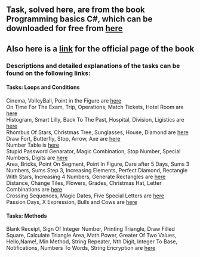 ﻿## Task, solved here, are from the book Programming basics C#, which can be downloaded for free from [here](https://www.gitbook.com/book/software-university-foundation/programming-basics-csharp-bg/details)
## Also here is a [link](https://csharp-book.softuni.bg) for the official page of the book 

### Descriptions and detailed explanations of the tasks can be found on the following links:
#### Tasks: Loops and Conditions

Cinema, VolleyBall, Point in the Figure are [here](https://csharp-book.softuni.bg/chapter-04-complex-conditions.html)  
On Time For The Exam, Trip, Operations, Match Tickets, Hotel Room are [here](https://csharp-book.softuni.bg/chapter-04-complex-conditions-exam-problems.html)   
Histogram, Smart Lilly, Back To The Past, Hospital, Division, Ligistics are [here](https://csharp-book.softuni.bg/chapter-05-loops-exam-problems.html)  
Rhombus Of Stars, Christmas Tree, Sunglasses, House, Diamond are [here](https://csharp-book.softuni.bg/chapter-06-nested-loops.html)  
Draw Fort, Butterfly, Stop, Arrow, Axe are [here](https://csharp-book.softuni.bg/chapter-06-nested-loops-exam-problems.html)  
Number Table is [here](https://csharp-book.softuni.bg/chapter-07-complex-loops.html)  
Stupid Password Genarator, Magic Combination, Stop Number, Special Numbers, Digits are [here](https://csharp-book.softuni.bg/chapter-07-complex-loops-exam-problems.html)  
Area, Bricks, Point On Segment, Point In Figure, Dare after 5 Days, Sums 3 Numbers, Sums Step 3, Increasing Elements, Perfect Diamond, Rectangle With Stars, Increasing 4 Numbers, Generate Rectangles are [here](https://csharp-book.softuni.bg/chapter-08-exam-preparation.html)  
Distance, Change Tiles, Flowers, Grades, Christmas Hat, Letter Combinations are [here](https://csharp-book.softuni.bg/chapter-08-exam-preparation-part-2.html)  
Crossing Sequences, Magic Dates, Five Special Letters are [here](https://csharp-book.softuni.bg/chapter-09-problems-for-champions.html)  
Passion Days, X Expression, Bulls and Cows are [here](https://csharp-book.softuni.bg/chapter-09-problems-for-champions-part-2.html)

#### Tasks: Methods

Blank Receipt, Sign Of Integer Number, Printing Triangle, Draw Filled Square, Calculate Triangle Area, 
Math Power, Greater Of Two Values, Hello,Name!, Min Method, String Repeater, Nth Digit, Integer To Base,
Notifications, Numbers To Words, String Encryption are [here](https://csharp-book.softuni.bg/chapter-10-methods.html)
